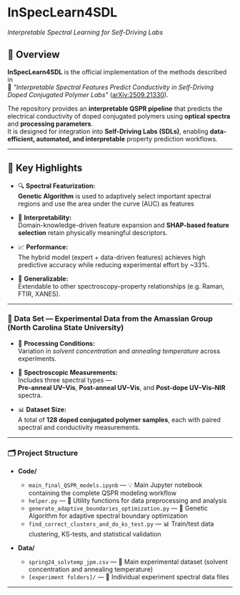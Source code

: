# InSpecLearn4SDL  
*Interpretable Spectral Learning for Self-Driving Labs*  


## 📘 Overview  

**InSpecLearn4SDL** is the official implementation of the methods described in  
📄 *"Interpretable Spectral Features Predict Conductivity in Self-Driving Doped Conjugated Polymer Labs"* ([arXiv:2509.21330](https://arxiv.org/abs/2509.21330)).  

The repository provides an **interpretable QSPR pipeline** that predicts the electrical conductivity of doped conjugated polymers using **optical spectra** and **processing parameters**.  
It is designed for integration into **Self-Driving Labs (SDLs)**, enabling **data-efficient, automated, and interpretable** property prediction workflows.

---

## 🧠 Key Highlights  

- 🔍 **Spectral Featurization:**  
  **Genetic Algorithm** is used to adaptively select important spectral regions and use the area under the curve (AUC) as features  

- 🧩 **Interpretability:**  
  Domain-knowledge-driven feature expansion and **SHAP-based feature selection** retain physically meaningful descriptors.  


- 📈 **Performance:**  
  The hybrid model (expert + data-driven features) achieves high predictive accuracy while reducing experimental effort by ~33%.  

- 🔬 **Generalizable:**  
  Extendable to other spectroscopy–property relationships (e.g. Raman, FTIR, XANES).  

---

### 🧪 **Data Set — Experimental Data from the Amassian Group (North Carolina State University)**  

- 🧫 **Processing Conditions:**  
  Variation in *solvent concentration* and *annealing temperature* across experiments.  

- 🌈 **Spectroscopic Measurements:**  
  Includes three spectral types —  
  **Pre-anneal UV–Vis**, **Post-anneal UV–Vis**, and **Post-dope UV–Vis–NIR** spectra.  

- 📊 **Dataset Size:**  
  A total of **128 doped conjugated polymer samples**, each with paired spectral and conductivity measurements.  

---

### 🗂️ **Project Structure**

- **Code/**
  - `main_final_QSPR_models.ipynb` — 💡 Main Jupyter notebook containing the complete QSPR modeling workflow  
  - `helper.py` — 🧰 Utility functions for data preprocessing and analysis  
  - `generate_adaptive_boundaries_optimization.py` — 🧬 Genetic Algorithm for adaptive spectral boundary optimization  
  - `find_correct_clusters_and_do_ks_test.py` — 📊 Train/test data clustering, KS-tests, and statistical validation  

- **Data/**
  - `spring24_solvtemp_jpm.csv` — 📁 Main experimental dataset (solvent concentration and annealing temperature)  
  - `[experiment folders]/` — 🧪 Individual experiment spectral data files  


---

